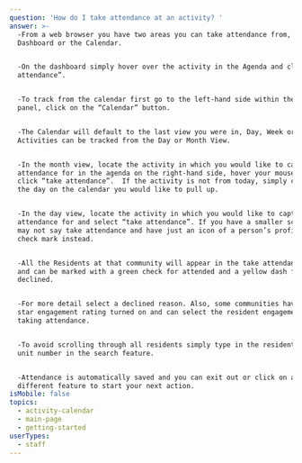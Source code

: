 ```yaml
---
question: 'How do I take attendance at an activity? '
answer: >-
  -From a web browser you have two areas you can take attendance from, the
  Dashboard or the Calendar. 


  -On the dashboard simply hover over the activity in the Agenda and click “take
  attendance”. 


  -To track from the calendar first go to the left-hand side within the blue
  panel, click on the “Calendar” button. 


  -The Calendar will default to the last view you were in, Day, Week or Month.
  Activities can be tracked from the Day or Month View. 


  -In the month view, locate the activity in which you would like to capture
  attendance for in the agenda on the right-hand side, hover your mouse over and
  click “take attendance”.  If the activity is not from today, simply click on
  the day on the calendar you would like to pull up. 


  -In the day view, locate the activity in which you would like to capture
  attendance for and select “take attendance”. If you have a smaller screen it
  may not say take attendance and have just an icon of a person’s profile with a
  check mark instead. 


  -All the Residents at that community will appear in the take attendance modal
  and can be marked with a green check for attended and a yellow dash for
  declined.  


  -For more detail select a declined reason. Also, some communities have the
  star engagement rating turned on and can select the resident engagement while
  taking attendance. 


  -To avoid scrolling through all residents simply type in the residents name or
  unit number in the search feature. 


  -Attendance is automatically saved and you can exit out or click on a
  different feature to start your next action. 
isMobile: false
topics:
  - activity-calendar
  - main-page
  - getting-started
userTypes:
  - staff
---
```


